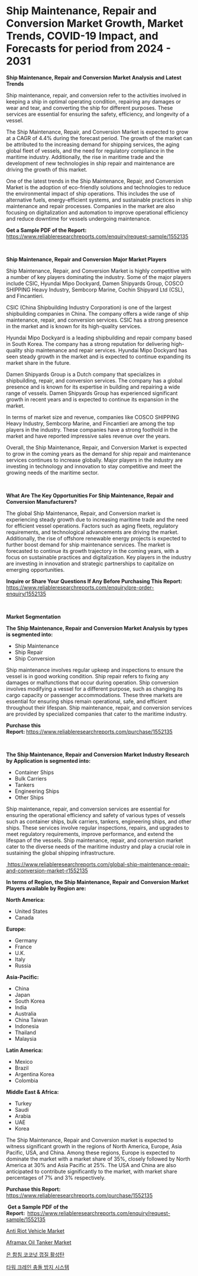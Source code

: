 <p><h1>Ship Maintenance, Repair and Conversion Market Growth, Market Trends, COVID-19 Impact, and Forecasts for period from 2024 - 2031</h1></p><p><strong>Ship Maintenance, Repair and Conversion Market Analysis and Latest Trends</strong></p>
<p><p>Ship maintenance, repair, and conversion refer to the activities involved in keeping a ship in optimal operating condition, repairing any damages or wear and tear, and converting the ship for different purposes. These services are essential for ensuring the safety, efficiency, and longevity of a vessel.</p><p>The Ship Maintenance, Repair, and Conversion Market is expected to grow at a CAGR of 4.4% during the forecast period. The growth of the market can be attributed to the increasing demand for shipping services, the aging global fleet of vessels, and the need for regulatory compliance in the maritime industry. Additionally, the rise in maritime trade and the development of new technologies in ship repair and maintenance are driving the growth of this market.</p><p>One of the latest trends in the Ship Maintenance, Repair, and Conversion Market is the adoption of eco-friendly solutions and technologies to reduce the environmental impact of ship operations. This includes the use of alternative fuels, energy-efficient systems, and sustainable practices in ship maintenance and repair processes. Companies in the market are also focusing on digitalization and automation to improve operational efficiency and reduce downtime for vessels undergoing maintenance.</p></p>
<p><strong>Get a Sample PDF of the Report:&nbsp;</strong> <a href="https://www.reliableresearchreports.com/enquiry/request-sample/1552135">https://www.reliableresearchreports.com/enquiry/request-sample/1552135</a></p>
<p>&nbsp;</p>
<p><strong>Ship Maintenance, Repair and Conversion Major Market Players</strong></p>
<p><p>Ship Maintenance, Repair, and Conversion Market is highly competitive with a number of key players dominating the industry. Some of the major players include CSIC, Hyundai Mipo Dockyard, Damen Shipyards Group, COSCO SHIPPING Heavy Industry, Sembcorp Marine, Cochin Shipyard Ltd (CSL), and Fincantieri.</p><p>CSIC (China Shipbuilding Industry Corporation) is one of the largest shipbuilding companies in China. The company offers a wide range of ship maintenance, repair, and conversion services. CSIC has a strong presence in the market and is known for its high-quality services.</p><p>Hyundai Mipo Dockyard is a leading shipbuilding and repair company based in South Korea. The company has a strong reputation for delivering high-quality ship maintenance and repair services. Hyundai Mipo Dockyard has seen steady growth in the market and is expected to continue expanding its market share in the future.</p><p>Damen Shipyards Group is a Dutch company that specializes in shipbuilding, repair, and conversion services. The company has a global presence and is known for its expertise in building and repairing a wide range of vessels. Damen Shipyards Group has experienced significant growth in recent years and is expected to continue its expansion in the market.</p><p>In terms of market size and revenue, companies like COSCO SHIPPING Heavy Industry, Sembcorp Marine, and Fincantieri are among the top players in the industry. These companies have a strong foothold in the market and have reported impressive sales revenue over the years.</p><p>Overall, the Ship Maintenance, Repair, and Conversion Market is expected to grow in the coming years as the demand for ship repair and maintenance services continues to increase globally. Major players in the industry are investing in technology and innovation to stay competitive and meet the growing needs of the maritime sector.</p></p>
<p>&nbsp;</p>
<p><strong>What Are The Key Opportunities For Ship Maintenance, Repair and Conversion Manufacturers?</strong></p>
<p><p>The global Ship Maintenance, Repair, and Conversion market is experiencing steady growth due to increasing maritime trade and the need for efficient vessel operations. Factors such as aging fleets, regulatory requirements, and technological advancements are driving the market. Additionally, the rise of offshore renewable energy projects is expected to further boost demand for ship maintenance services. The market is forecasted to continue its growth trajectory in the coming years, with a focus on sustainable practices and digitalization. Key players in the industry are investing in innovation and strategic partnerships to capitalize on emerging opportunities.</p></p>
<p><strong>Inquire or Share Your Questions If Any Before Purchasing This Report:</strong> <a href="https://www.reliableresearchreports.com/enquiry/pre-order-enquiry/1552135">https://www.reliableresearchreports.com/enquiry/pre-order-enquiry/1552135</a></p>
<p>&nbsp;</p>
<p><strong>Market Segmentation</strong></p>
<p><strong>The Ship Maintenance, Repair and Conversion Market Analysis by types is segmented into:</strong></p>
<p><ul><li>Ship Maintenance</li><li>Ship Repair</li><li>Ship Conversion</li></ul></p>
<p><p>Ship maintenance involves regular upkeep and inspections to ensure the vessel is in good working condition. Ship repair refers to fixing any damages or malfunctions that occur during operation. Ship conversion involves modifying a vessel for a different purpose, such as changing its cargo capacity or passenger accommodations. These three markets are essential for ensuring ships remain operational, safe, and efficient throughout their lifespan. Ship maintenance, repair, and conversion services are provided by specialized companies that cater to the maritime industry.</p></p>
<p><strong>Purchase this Report:&nbsp;</strong><a href="https://www.reliableresearchreports.com/purchase/1552135">https://www.reliableresearchreports.com/purchase/1552135</a></p>
<p>&nbsp;</p>
<p><strong>The Ship Maintenance, Repair and Conversion Market Industry Research by Application is segmented into:</strong></p>
<p><ul><li>Container Ships</li><li>Bulk Carriers</li><li>Tankers</li><li>Engineering Ships</li><li>Other Ships</li></ul></p>
<p><p>Ship maintenance, repair, and conversion services are essential for ensuring the operational efficiency and safety of various types of vessels such as container ships, bulk carriers, tankers, engineering ships, and other ships. These services involve regular inspections, repairs, and upgrades to meet regulatory requirements, improve performance, and extend the lifespan of the vessels. Ship maintenance, repair, and conversion market cater to the diverse needs of the maritime industry and play a crucial role in sustaining the global shipping infrastructure.</p></p>
<p><a href="https://www.reliableresearchreports.com/global-ship-maintenance-repair-and-conversion-market-r1552135">&nbsp;https://www.reliableresearchreports.com/global-ship-maintenance-repair-and-conversion-market-r1552135</a></p>
<p><strong>In terms of Region, the Ship Maintenance, Repair and Conversion Market Players available by Region are:</strong></p>
<p>
    <p> <strong> North America: </strong>
        <ul>
            <li>United States</li>
            <li>Canada</li>
        </ul>
        </p> 
    <p> <strong> Europe: </strong>
        <ul>
            <li>Germany</li>
            <li>France</li>
            <li>U.K.</li>
            <li>Italy</li>
            <li>Russia</li>
        </ul>
        </p> 
    <p> <strong> Asia-Pacific: </strong>
        <ul>
            <li>China</li>
            <li>Japan</li>
            <li>South Korea</li>
            <li>India</li>
            <li>Australia</li>
            <li>China Taiwan</li>
            <li>Indonesia</li>
            <li>Thailand</li>
            <li>Malaysia</li>
        </ul>
        </p> 
    <p> <strong> Latin America: </strong>
        <ul>
            <li>Mexico</li>
            <li>Brazil</li>
            <li>Argentina Korea</li>
            <li>Colombia</li>
        </ul>
        </p> 
    <p> <strong> Middle East & Africa: </strong>
        <ul>
            <li>Turkey</li>
            <li>Saudi</li>
            <li>Arabia</li>
            <li>UAE</li>
            <li>Korea</li>
        </ul>
    </p>
    </p>
<p><p>The Ship Maintenance, Repair and Conversion market is expected to witness significant growth in the regions of North America, Europe, Asia Pacific, USA, and China. Among these regions, Europe is expected to dominate the market with a market share of 35%, closely followed by North America at 30% and Asia Pacific at 25%. The USA and China are also anticipated to contribute significantly to the market, with market share percentages of 7% and 3% respectively.</p></p>
<p><strong>Purchase this Report: </strong><a href="https://www.reliableresearchreports.com/purchase/1552135">https://www.reliableresearchreports.com/purchase/1552135</a></p>
<p>&nbsp;<strong>Get a Sample PDF of the Report:&nbsp;&nbsp;</strong><a href="https://www.reliableresearchreports.com/enquiry/request-sample/1552135">https://www.reliableresearchreports.com/enquiry/request-sample/1552135</a></p>
<p><strong></strong></p>
<p><p><a href="https://github.com/Paul14Anderson63/Market-Research-Report-List-4/blob/main/anti-riot-vehicle-market.md">Anti Riot Vehicle Market</a></p><p><a href="https://github.com/guneycigdem35/Market-Research-Report-List-3/blob/main/aframax-oil-tanker-market.md">Aframax Oil Tanker Market</a></p><p><a href="https://github.com/shade463/Market-Research-Report-List-1/blob/main/9084064114643.md">은 함침 코코넛 껍질 활성탄</a></p><p><a href="https://github.com/FelipeGrrady654556/Market-Research-Report-List-2/blob/main/6630112114642.md">타워 크레인 충돌 방지 시스템</a></p></p>